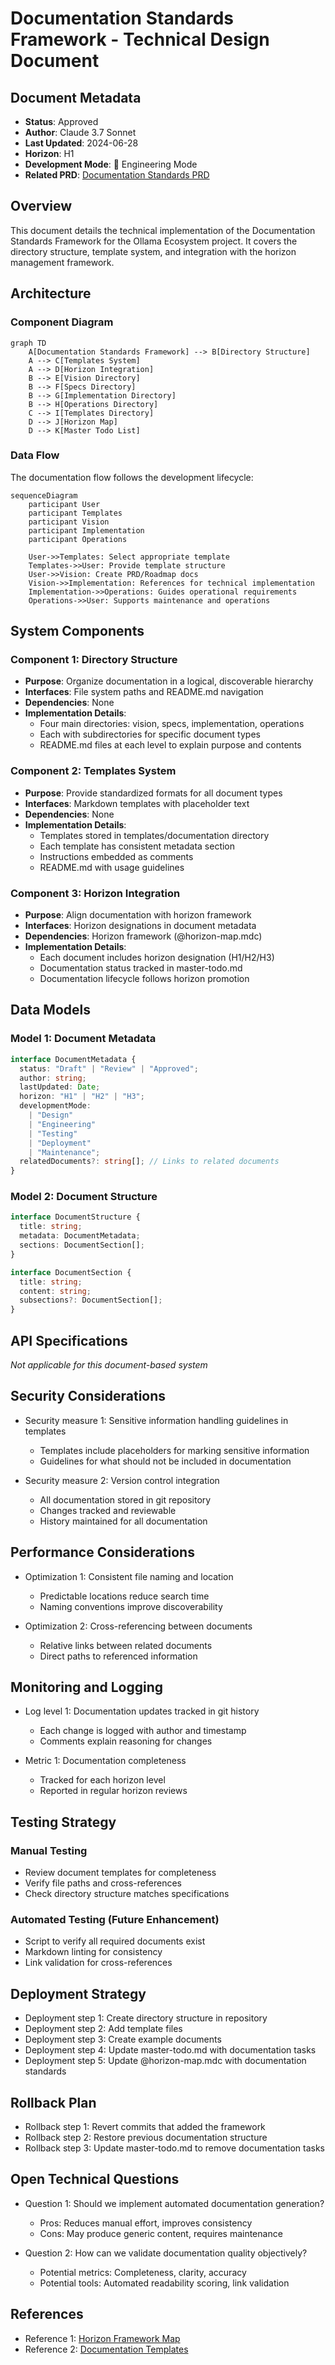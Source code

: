 # Documentation Standards Framework - Technical Design Document

## Document Metadata

- **Status**: Approved
- **Author**: Claude 3.7 Sonnet
- **Last Updated**: 2024-06-28
- **Horizon**: H1
- **Development Mode**: 🔧 Engineering Mode
- **Related PRD**: [Documentation Standards PRD](../../vision/prd/documentation-standards-prd.md)

## Overview

This document details the technical implementation of the Documentation Standards Framework for the Ollama Ecosystem project. It covers the directory structure, template system, and integration with the horizon management framework.

## Architecture

### Component Diagram

```mermaid
graph TD
    A[Documentation Standards Framework] --> B[Directory Structure]
    A --> C[Templates System]
    A --> D[Horizon Integration]
    B --> E[Vision Directory]
    B --> F[Specs Directory]
    B --> G[Implementation Directory]
    B --> H[Operations Directory]
    C --> I[Templates Directory]
    D --> J[Horizon Map]
    D --> K[Master Todo List]
```

### Data Flow

The documentation flow follows the development lifecycle:

```mermaid
sequenceDiagram
    participant User
    participant Templates
    participant Vision
    participant Implementation
    participant Operations

    User->>Templates: Select appropriate template
    Templates->>User: Provide template structure
    User->>Vision: Create PRD/Roadmap docs
    Vision->>Implementation: References for technical implementation
    Implementation->>Operations: Guides operational requirements
    Operations->>User: Supports maintenance and operations
```

## System Components

### Component 1: Directory Structure

- **Purpose**: Organize documentation in a logical, discoverable hierarchy
- **Interfaces**: File system paths and README.md navigation
- **Dependencies**: None
- **Implementation Details**:
  - Four main directories: vision, specs, implementation, operations
  - Each with subdirectories for specific document types
  - README.md files at each level to explain purpose and contents

### Component 2: Templates System

- **Purpose**: Provide standardized formats for all document types
- **Interfaces**: Markdown templates with placeholder text
- **Dependencies**: None
- **Implementation Details**:
  - Templates stored in templates/documentation directory
  - Each template has consistent metadata section
  - Instructions embedded as comments
  - README.md with usage guidelines

### Component 3: Horizon Integration

- **Purpose**: Align documentation with horizon framework
- **Interfaces**: Horizon designations in document metadata
- **Dependencies**: Horizon framework (@horizon-map.mdc)
- **Implementation Details**:
  - Each document includes horizon designation (H1/H2/H3)
  - Documentation status tracked in master-todo.md
  - Documentation lifecycle follows horizon promotion

## Data Models

### Model 1: Document Metadata

```typescript
interface DocumentMetadata {
  status: "Draft" | "Review" | "Approved";
  author: string;
  lastUpdated: Date;
  horizon: "H1" | "H2" | "H3";
  developmentMode:
    | "Design"
    | "Engineering"
    | "Testing"
    | "Deployment"
    | "Maintenance";
  relatedDocuments?: string[]; // Links to related documents
}
```

### Model 2: Document Structure

```typescript
interface DocumentStructure {
  title: string;
  metadata: DocumentMetadata;
  sections: DocumentSection[];
}

interface DocumentSection {
  title: string;
  content: string;
  subsections?: DocumentSection[];
}
```

## API Specifications

_Not applicable for this document-based system_

## Security Considerations

- Security measure 1: Sensitive information handling guidelines in templates

  - Templates include placeholders for marking sensitive information
  - Guidelines for what should not be included in documentation

- Security measure 2: Version control integration
  - All documentation stored in git repository
  - Changes tracked and reviewable
  - History maintained for all documentation

## Performance Considerations

- Optimization 1: Consistent file naming and location

  - Predictable locations reduce search time
  - Naming conventions improve discoverability

- Optimization 2: Cross-referencing between documents
  - Relative links between related documents
  - Direct paths to referenced information

## Monitoring and Logging

- Log level 1: Documentation updates tracked in git history

  - Each change is logged with author and timestamp
  - Comments explain reasoning for changes

- Metric 1: Documentation completeness
  - Tracked for each horizon level
  - Reported in regular horizon reviews

## Testing Strategy

### Manual Testing

- Review document templates for completeness
- Verify file paths and cross-references
- Check directory structure matches specifications

### Automated Testing (Future Enhancement)

- Script to verify all required documents exist
- Markdown linting for consistency
- Link validation for cross-references

## Deployment Strategy

- Deployment step 1: Create directory structure in repository
- Deployment step 2: Add template files
- Deployment step 3: Create example documents
- Deployment step 4: Update master-todo.md with documentation tasks
- Deployment step 5: Update @horizon-map.mdc with documentation standards

## Rollback Plan

- Rollback step 1: Revert commits that added the framework
- Rollback step 2: Restore previous documentation structure
- Rollback step 3: Update master-todo.md to remove documentation tasks

## Open Technical Questions

- Question 1: Should we implement automated documentation generation?

  - Pros: Reduces manual effort, improves consistency
  - Cons: May produce generic content, requires maintenance

- Question 2: How can we validate documentation quality objectively?
  - Potential metrics: Completeness, clarity, accuracy
  - Potential tools: Automated readability scoring, link validation

## References

- Reference 1: [Horizon Framework Map](../../@horizon-map.mdc)
- Reference 2: [Documentation Templates](../../templates/documentation/)
